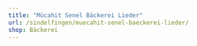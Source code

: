 ```yaml
---
title: "Mücahit Senel Bäckerei Lieder"
url: /sindelfingen/muecahit-senel-baeckerei-lieder/
shop: Bäckerei
---
```

